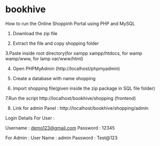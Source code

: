# bookhive
How to run the Online Shoppinh Portal using PHP and MySQL
1. Download the  zip file

2. Extract the file and copy shopping folder

3.Paste inside root directory(for xampp xampp/htdocs, for wamp wamp/www, for lamp var/www/html)

4. Open PHPMyAdmin (http://localhost/phpmyadmin)

5. Create a database with name shopping

6. Import shopping file(given inside the zip package in SQL file folder)

7.Run the script http://localhost/bookhive/shopping (frontend)

8. Link for admin Panel : http://localhost/bookhive/shopping/admin

Login Details For User :

Username : demo123@gmail.com
Password : 12345

For Admin :
User Name : admin
Password : Test@123